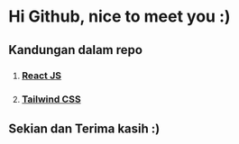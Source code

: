 <h1>Hi Github, nice to meet you :) </h1>

<h2>Kandungan dalam repo</h2>

<ol>
        <li><h3><a href="https://reactjs.org/">React JS</a></h3></li>
        <li><h3><a href="https://tailwindcss.com/">Tailwind CSS</a></h3></li>
</ol>

<h2>Sekian dan Terima kasih :)</h2>

